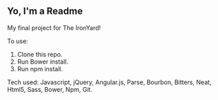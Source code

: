 ## Yo, I'm a Readme

My final project for The IronYard!

To use:
1. Clone this repo.
2. Run Bower install.
3. Run npm install.

Tech used:
Javascript, jQuery, Angular.js, Parse, Bourbon, Bitters, Neat, Html5, Sass, Bower, Npm, Git.
